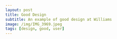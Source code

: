 ```yaml
---
layout: post
title: Good Design 
subtitle: An example of good design at Williams
image: /img/IMG_3969.jpeg
tags: [design, good, user]
---
```


